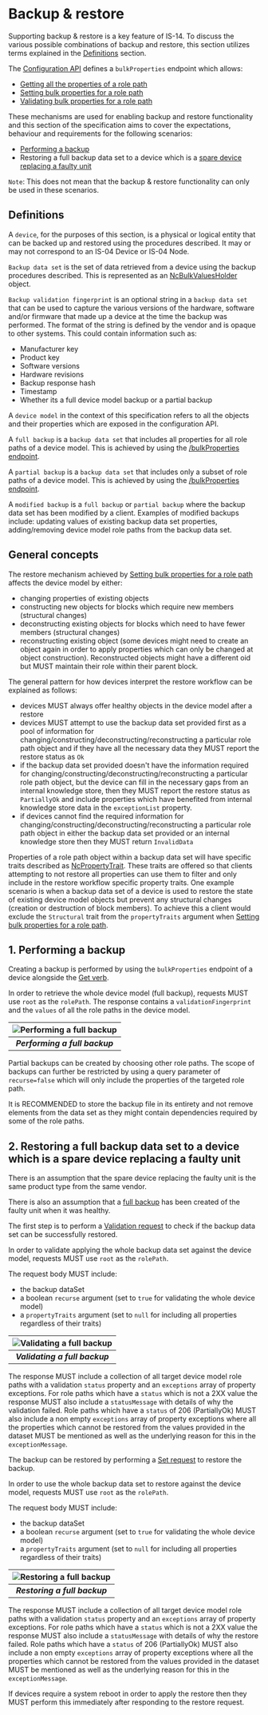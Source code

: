 # Backup & restore

Supporting backup & restore is a key feature of IS-14. To discuss the various possible combinations of backup and restore, this section utilizes terms explained in the [Definitions](#definitions) section.

The [Configuration API](https://specs.amwa.tv/is-14/branches/v1.0-dev/APIs/ConfigurationAPI.html) defines a `bulkProperties` endpoint which allows:

- [Getting all the properties of a role path](https://specs.amwa.tv/is-14/branches/v1.0-dev/docs/API_requests.html#getting-all-the-properties-of-a-role-path)
- [Setting bulk properties for a role path](https://specs.amwa.tv/is-14/branches/v1.0-dev/docs/API_requests.html#setting-bulk-properties-for-a-role-path)
- [Validating bulk properties for a role path](https://specs.amwa.tv/is-14/branches/v1.0-dev/docs/API_requests.html#validating-bulk-properties-for-a-role-path)

These mechanisms are used for enabling backup and restore functionality and this section of the specification aims to cover the expectations, behaviour and requirements for the following scenarios:

- [Performing a backup](#1-performing-a-backup)
- Restoring a full backup data set to a device which is a [spare device replacing a faulty unit](#2-restoring-a-full-backup-data-set-to-a-device-which-is-a-spare-device-replacing-a-faulty-unit)

`Note`: This does not mean that the backup & restore functionality can only be used in these scenarios.

## Definitions

A `device`, for the purposes of this section, is a physical or logical entity that can be backed up and restored using the procedures described. It may or may not correspond to an IS-04 Device or IS-04 Node.

`Backup data set` is the set of data retrieved from a device using the backup procedures described. This is represented as an [NcBulkValuesHolder](https://specs.amwa.tv/nmos-control-feature-sets/branches/publish-device-configuration/device-configuration/#ncbulkvaluesholder) object.

`Backup validation fingerprint` is an optional string in a `backup data set` that can be used to capture the various versions of the hardware, software and/or firmware that made up a device at the time the backup was performed. The format of the string is defined by the vendor and is opaque to other systems. This could contain information such as:

- Manufacturer key
- Product key
- Software versions
- Hardware revisions
- Backup response hash
- Timestamp
- Whether its a full device model backup or a partial backup

A `device model` in the context of this specification refers to all the objects and their properties which are exposed in the configuration API.

A `full backup` is a `backup data set` that includes all properties for all role paths of a device model. This is achieved by using the [/bulkProperties endpoint](https://specs.amwa.tv/is-14/branches/v1.0-dev/docs/API_requests.html#getting-all-the-properties-of-a-role-path).

A `partial backup` is a `backup data set` that includes only a subset of role paths of a device model. This is achieved by using the [/bulkProperties endpoint](https://specs.amwa.tv/is-14/branches/v1.0-dev/docs/API_requests.html#getting-all-the-properties-of-a-role-path).

A `modified backup` is a `full backup` or `partial backup` where the backup data set has been modified by a client. Examples of modified backups include: updating values of existing backup data set properties, adding/removing device model role paths from the backup data set.

## General concepts

The restore mechanism achieved by [Setting bulk properties for a role path](https://specs.amwa.tv/is-14/branches/v1.0-dev/docs/API_requests.html#setting-bulk-properties-for-a-role-path) affects the device model by either:

- changing properties of existing objects
- constructing new objects for blocks which require new members (structural changes)
- deconstructing existing objects for blocks which need to have fewer members (structural changes)
- reconstructing existing object (some devices might need to create an object again in order to apply properties which can only be changed at object construction). Reconstructed objects might have a different oid but MUST maintain their role within their parent block.

The general pattern for how devices interpret the restore workflow can be explained as follows:

- devices MUST always offer healthy objects in the device model after a restore
- devices MUST attempt to use the backup data set provided first as a pool of information for changing/constructing/deconstructing/reconstructing a particular role path object and if they have all the necessary data they MUST report the restore status as `Ok`
- if the backup data set provided doesn't have the information required for changing/constructing/deconstructing/reconstructing a particular role path object, but the device can fill in the necessary gaps from an internal knowledge store, then they MUST report the restore status as `PartiallyOk` and include properties which have benefited from internal knowledge store data in the `exceptionList` property.
- if devices cannot find the required information for changing/constructing/deconstructing/reconstructing a particular role path object in either the backup data set provided or an internal knowledge store then they MUST return `InvalidData`

Properties of a role path object within a backup data set will have specific traits described as [NcPropertyTrait](https://specs.amwa.tv/nmos-control-feature-sets/branches/publish-device-configuration/device-configuration/#ncpropertytrait).
These traits are offered so that clients attempting to not restore all properties can use them to filter and only include in the restore workflow specific property traits. One example scenario is when a backup data set of a device is used to restore the state of existing device model objects but prevent any structural changes (creation or destruction of block members). To achieve this a client would exclude the `Structural` trait from the `propertyTraits` argument when [Setting bulk properties for a role path](https://specs.amwa.tv/is-14/branches/v1.0-dev/docs/API_requests.html#setting-bulk-properties-for-a-role-path).

## 1. Performing a backup

Creating a backup is performed by using the `bulkProperties` endpoint of a device alongside the [Get verb](https://specs.amwa.tv/is-14/branches/v1.0-dev/docs/API_requests.html#getting-all-the-properties-of-a-role-path).

In order to retrieve the whole device model (full backup), requests MUST use `root` as the `rolePath`. The response contains a `validationFingerprint` and the `values` of all the role paths in the device model.

| ![Performing a full backup](images/performing-full-backup.png) |
|:--:|
| _**Performing a full backup**_ |

Partial backups can be created by choosing other role paths. The scope of backups can further be restricted by using a query parameter of `recurse=false` which will only include the properties of the targeted role path.

It is RECOMMENDED to store the backup file in its entirety and not remove elements from the data set as they might contain dependencies required by some of the role paths.

## 2. Restoring a full backup data set to a device which is a spare device replacing a faulty unit

There is an assumption that the spare device replacing the faulty unit is the same product type from the same vendor.

There is also an assumption that a [full backup](#1-performing-a-backup) has been created of the faulty unit when it was healthy.

The first step is to perform a [Validation request](https://specs.amwa.tv/is-14/branches/v1.0-dev/docs/API_requests.html#validating-bulk-properties-for-a-role-path) to check if the backup data set can be successfully restored.

In order to validate applying the whole backup data set against the device model, requests MUST use `root` as the `rolePath`.

The request body MUST include:

- the backup dataSet
- a boolean `recurse` argument (set to `true` for validating the whole device model)
- a `propertyTraits` argument (set to `null` for including all properties regardless of their traits)

| ![Validating a full backup](images/validating-full-backup.png) |
|:--:|
| _**Validating a full backup**_ |

The response MUST include a collection of all target device model role paths with a validation `status` property and an `exceptions` array of property exceptions. For role paths which have a `status` which is not a 2XX value the response MUST also include a `statusMessage` with details of why the validation failed. Role paths which have a `status` of 206 (PartiallyOk) MUST also include a non empty `exceptions` array of property exceptions where all the properties which cannot be restored from the values provided in the dataset MUST be mentioned as well as the underlying reason for this in the `exceptionMessage`.

The backup can be restored by performing a [Set request](https://specs.amwa.tv/is-14/branches/v1.0-dev/docs/API_requests.html#setting-bulk-properties-for-a-role-path) to restore the backup.

In order to use the whole backup data set to restore against the device model, requests MUST use `root` as the `rolePath`.

The request body MUST include:

- the backup dataSet
- a boolean `recurse` argument (set to `true` for validating the whole device model)
- a `propertyTraits` argument (set to `null` for including all properties regardless of their traits)

| ![Restoring a full backup](images/restoring-full-backup.png) |
|:--:|
| _**Restoring a full backup**_ |

The response MUST include a collection of all target device model role paths with a validation `status` property and an `exceptions` array of property exceptions. For role paths which have a `status` which is not a 2XX value the response MUST also include a `statusMessage` with details of why the restore failed. Role paths which have a `status` of 206 (PartiallyOk) MUST also include a non empty `exceptions` array of property exceptions where all the properties which cannot be restored from the values provided in the dataset MUST be mentioned as well as the underlying reason for this in the `exceptionMessage`.

If devices require a system reboot in order to apply the restore then they MUST perform this immediately after responding to the restore request.
